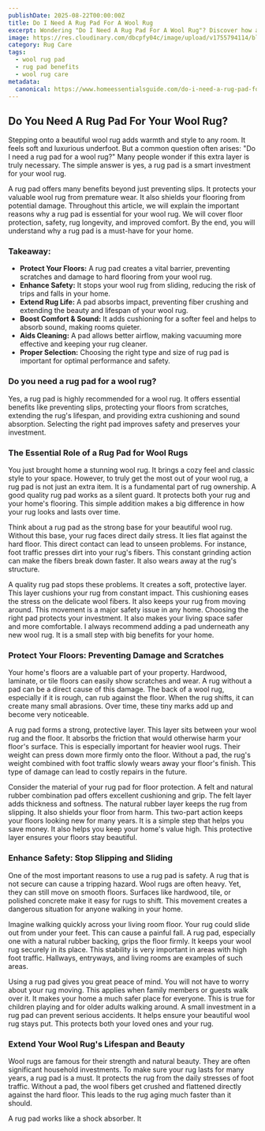 ```yaml
---
publishDate: 2025-08-22T00:00:00Z
title: Do I Need A Rug Pad For A Wool Rug
excerpt: Wondering "Do I Need A Rug Pad For A Wool Rug"? Discover how a rug pad protects your wool rug, floors, and offers comfort. Learn the benefits and choose the right one.
image: https://res.cloudinary.com/dbcpfy04c/image/upload/v1755794114/blog_image_1755794113_vjfqae.webp
category: Rug Care
tags:
  - wool rug pad
  - rug pad benefits
  - wool rug care
metadata:
  canonical: https://www.homeessentialsguide.com/do-i-need-a-rug-pad-for-a-wool-rug
---
```


## Do You Need A Rug Pad For Your Wool Rug?

Stepping onto a beautiful wool rug adds warmth and style to any room. It feels soft and luxurious underfoot. But a common question often arises: "Do I need a rug pad for a wool rug?" Many people wonder if this extra layer is truly necessary. The simple answer is yes, a rug pad is a smart investment for your wool rug.

A rug pad offers many benefits beyond just preventing slips. It protects your valuable wool rug from premature wear. It also shields your flooring from potential damage. Throughout this article, we will explain the important reasons why a rug pad is essential for your wool rug. We will cover floor protection, safety, rug longevity, and improved comfort. By the end, you will understand why a rug pad is a must-have for your home.

### Takeaway:

*   **Protect Your Floors:** A rug pad creates a vital barrier, preventing scratches and damage to hard flooring from your wool rug.
*   **Enhance Safety:** It stops your wool rug from sliding, reducing the risk of trips and falls in your home.
*   **Extend Rug Life:** A pad absorbs impact, preventing fiber crushing and extending the beauty and lifespan of your wool rug.
*   **Boost Comfort & Sound:** It adds cushioning for a softer feel and helps to absorb sound, making rooms quieter.
*   **Aids Cleaning:** A pad allows better airflow, making vacuuming more effective and keeping your rug cleaner.
*   **Proper Selection:** Choosing the right type and size of rug pad is important for optimal performance and safety.

### Do you need a rug pad for a wool rug?

Yes, a rug pad is highly recommended for a wool rug. It offers essential benefits like preventing slips, protecting your floors from scratches, extending the rug's lifespan, and providing extra cushioning and sound absorption. Selecting the right pad improves safety and preserves your investment.

### The Essential Role of a Rug Pad for Wool Rugs

You just brought home a stunning wool rug. It brings a cozy feel and classic style to your space. However, to truly get the most out of your wool rug, a rug pad is not just an extra item. It is a fundamental part of rug ownership. A good quality rug pad works as a silent guard. It protects both your rug and your home's flooring. This simple addition makes a big difference in how your rug looks and lasts over time.

Think about a rug pad as the strong base for your beautiful wool rug. Without this base, your rug faces direct daily stress. It lies flat against the hard floor. This direct contact can lead to unseen problems. For instance, foot traffic presses dirt into your rug's fibers. This constant grinding action can make the fibers break down faster. It also wears away at the rug's structure.

A quality rug pad stops these problems. It creates a soft, protective layer. This layer cushions your rug from constant impact. This cushioning eases the stress on the delicate wool fibers. It also keeps your rug from moving around. This movement is a major safety issue in any home. Choosing the right pad protects your investment. It also makes your living space safer and more comfortable. I always recommend adding a pad underneath any new wool rug. It is a small step with big benefits for your home.

### Protect Your Floors: Preventing Damage and Scratches

Your home's floors are a valuable part of your property. Hardwood, laminate, or tile floors can easily show scratches and wear. A rug without a pad can be a direct cause of this damage. The back of a wool rug, especially if it is rough, can rub against the floor. When the rug shifts, it can create many small abrasions. Over time, these tiny marks add up and become very noticeable.

A rug pad forms a strong, protective layer. This layer sits between your wool rug and the floor. It absorbs the friction that would otherwise harm your floor's surface. This is especially important for heavier wool rugs. Their weight can press down more firmly onto the floor. Without a pad, the rug's weight combined with foot traffic slowly wears away your floor's finish. This type of damage can lead to costly repairs in the future.

Consider the material of your rug pad for floor protection. A felt and natural rubber combination pad offers excellent cushioning and grip. The felt layer adds thickness and softness. The natural rubber layer keeps the rug from slipping. It also shields your floor from harm. This two-part action keeps your floors looking new for many years. It is a simple step that helps you save money. It also helps you keep your home's value high. This protective layer ensures your floors stay beautiful.

### Enhance Safety: Stop Slipping and Sliding

One of the most important reasons to use a rug pad is safety. A rug that is not secure can cause a tripping hazard. Wool rugs are often heavy. Yet, they can still move on smooth floors. Surfaces like hardwood, tile, or polished concrete make it easy for rugs to shift. This movement creates a dangerous situation for anyone walking in your home.

Imagine walking quickly across your living room floor. Your rug could slide out from under your feet. This can cause a painful fall. A rug pad, especially one with a natural rubber backing, grips the floor firmly. It keeps your wool rug securely in its place. This stability is very important in areas with high foot traffic. Hallways, entryways, and living rooms are examples of such areas.

Using a rug pad gives you great peace of mind. You will not have to worry about your rug moving. This applies when family members or guests walk over it. It makes your home a much safer place for everyone. This is true for children playing and for older adults walking around. A small investment in a rug pad can prevent serious accidents. It helps ensure your beautiful wool rug stays put. This protects both your loved ones and your rug.

### Extend Your Wool Rug's Lifespan and Beauty

Wool rugs are famous for their strength and natural beauty. They are often significant household investments. To make sure your rug lasts for many years, a rug pad is a must. It protects the rug from the daily stresses of foot traffic. Without a pad, the wool fibers get crushed and flattened directly against the hard floor. This leads to the rug aging much faster than it should.

A rug pad works like a shock absorber. It